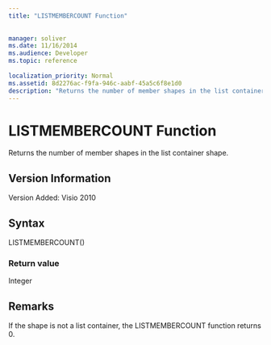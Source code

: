 ```yaml
---
title: "LISTMEMBERCOUNT Function"
 
 
manager: soliver
ms.date: 11/16/2014
ms.audience: Developer
ms.topic: reference
 
localization_priority: Normal
ms.assetid: 8d2276ac-f9fa-946c-aabf-45a5c6f8e1d0
description: "Returns the number of member shapes in the list container shape."
---
```


# LISTMEMBERCOUNT Function

Returns the number of member shapes in the list container shape.
  
## Version Information

Version Added: Visio 2010 
  
## Syntax

LISTMEMBERCOUNT()
  
### Return value

Integer
  
## Remarks

If the shape is not a list container, the LISTMEMBERCOUNT function returns 0.
  


